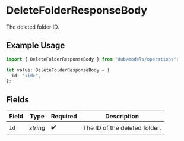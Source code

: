 # DeleteFolderResponseBody

The deleted folder ID.

## Example Usage

```typescript
import { DeleteFolderResponseBody } from "dub/models/operations";

let value: DeleteFolderResponseBody = {
  id: "<id>",
};
```

## Fields

| Field                         | Type                          | Required                      | Description                   |
| ----------------------------- | ----------------------------- | ----------------------------- | ----------------------------- |
| `id`                          | *string*                      | :heavy_check_mark:            | The ID of the deleted folder. |